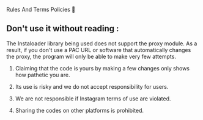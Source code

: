 Rules And Terms Policies 🥈

Don't use it without reading :
-
The Instaloader library being used does not support the proxy module. As a result, if you don't use a PAC URL or software that automatically changes the proxy, the program will only be able to make very few attempts.

1) Claiming that the code is yours by making a few changes only shows how pathetic you are.

2) Its use is risky and we do not accept responsibility for users.

3) We are not responsible if Instagram terms of use are violated.

4) Sharing the codes on other platforms is prohibited.
